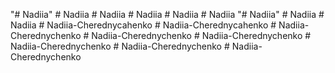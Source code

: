 "# Nadiia" 
#   N a d i i a  
 #   N a d i i a  
 #   N a d i i a  
 # Nadiia
#   N a d i i a  
 "# Nadiia" 
#   N a d i i a  
 # Nadiia
#   N a d i i a - C h e r e d n y c a h e n k o  
 #   N a d i i a - C h e r e d n y c a h e n k o  
 #   N a d i i a - C h e r e d n y c h e n k o  
 #   N a d i i a - C h e r e d n y c h e n k o  
 # Nadiia-Cherednychenko
#   N a d i i a - C h e r e d n y c h e n k o  
 # Nadiia-Cherednychenko
#   N a d i i a - C h e r e d n y c h e n k o  
 